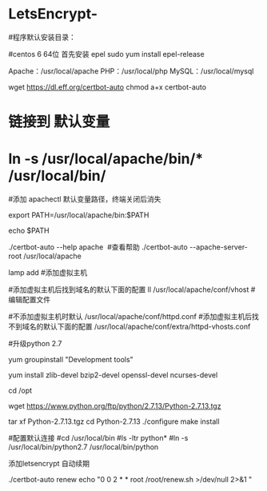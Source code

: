 # LetsEncrypt-

#程序默认安装目录：

#centos 6 64位 首先安装 epel
sudo yum install epel-release


Apache：/usr/local/apache
PHP：/usr/local/php
MySQL：/usr/local/mysql


wget https://dl.eff.org/certbot-auto
chmod a+x certbot-auto

# 链接到 默认变量

# ln -s /usr/local/apache/bin/* /usr/local/bin/
 
#添加 apachectl 默认变量路径，终端关闭后消失
 
export PATH=/usr/local/apache/bin:$PATH
 
echo $PATH 
 
./certbot-auto --help apache  #查看帮助
./certbot-auto --apache-server-root /usr/local/apache
 
 
lamp add #添加虚拟主机
 
#添加虚拟主机后找到域名的默认下面的配置
ll /usr/local/apache/conf/vhost #编辑配置文件
 
 
#不添加虚拟主机时默认
/usr/local/apache/conf/httpd.conf
#添加虚拟主机后找不到域名的默认下面的配置
/usr/local/apache/conf/extra/httpd-vhosts.conf
 
 
#升级python 2.7  
 
yum groupinstall "Development tools"
 
 
yum install zlib-devel bzip2-devel openssl-devel ncurses-devel
 
 
cd /opt

wget https://www.python.org/ftp/python/2.7.13/Python-2.7.13.tgz

tar xf Python-2.7.13.tgz
cd Python-2.7.13
./configure
make install

#配置默认连接
#cd /usr/local/bin
#ls -ltr python*
#ln -s /usr/local/bin/python2.7 /usr/local/bin/python

添加letsencrypt 自动续期



./certbot-auto renew 
echo "0 0 2 * * root /root/renew.sh >/dev/null 2>&1  "
 
 
